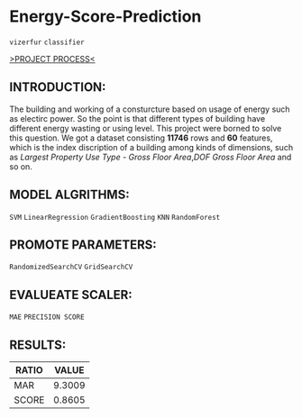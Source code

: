 # Energy-Score-Prediction
`vizerfur` `classifier`


[>PROJECT PROCESS<](https://github.com/StrangeData-v/Energy-Score-Prediction/blob/master/energy_project.ipynb)


## INTRODUCTION:
The building and working of a consturcture based on usage of energy such as electirc power. So the point is that different types of building have different energy wasting or using level. This project were borned to solve this question. We got a dataset consisting __11746__ rows and __60__ features, which is the index discription of a building among kinds of dimensions, such as *Largest Property Use Type - Gross Floor Area*,*DOF Gross Floor Area* and so on.


## MODEL ALGRITHMS:
`SVM` `LinearRegression` `GradientBoosting` `KNN` `RandomForest`


## PROMOTE PARAMETERS:
`RandomizedSearchCV` `GridSearchCV`


## EVALUEATE SCALER:
`MAE` `PRECISION SCORE`


## RESULTS:
| RATIO | VALUE |
|---|----|
|MAR | 9.3009 |
|SCORE | 0.8605|

